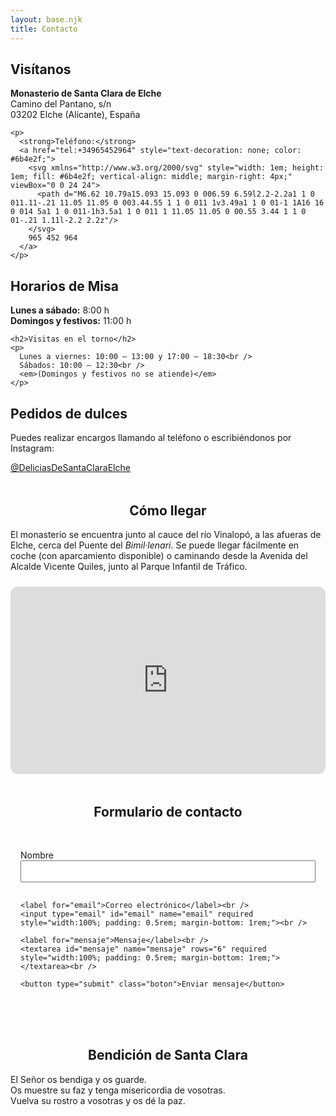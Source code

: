 ```yaml
---
layout: base.njk
title: Contacto
---
```


<div>

  <div>
    <h2>Visítanos</h2>
    <p><strong>Monasterio de Santa Clara de Elche</strong><br />
    Camino del Pantano, s/n<br />
    03202 Elche (Alicante), España</p>

    <p>
      <strong>Teléfono:</strong>
      <a href="tel:+34965452964" style="text-decoration: none; color: #6b4e2f;">
        <svg xmlns="http://www.w3.org/2000/svg" style="width: 1em; height: 1em; fill: #6b4e2f; vertical-align: middle; margin-right: 4px;" viewBox="0 0 24 24">
          <path d="M6.62 10.79a15.093 15.093 0 006.59 6.59l2.2-2.2a1 1 0 011.11-.21 11.05 11.05 0 003.44.55 1 1 0 011 1v3.49a1 1 0 01-1 1A16 16 0 014 5a1 1 0 011-1h3.5a1 1 0 011 1 11.05 11.05 0 00.55 3.44 1 1 0 01-.21 1.11l-2.2 2.2z"/>
        </svg>
        965 452 964
      </a>
    </p>
  </div>

  <div>
    <h2>Horarios de Misa</h2>
    <p><strong>Lunes a sábado:</strong> 8:00 h<br />
    <strong>Domingos y festivos:</strong> 11:00 h</p>

    <h2>Visitas en el torno</h2>
    <p>
      Lunes a viernes: 10:00 – 13:00 y 17:00 – 18:30<br />
      Sábados: 10:00 – 12:30<br />
      <em>(Domingos y festivos no se atiende)</em>
    </p>
  </div>

  <div>
    <h2>Pedidos de dulces</h2>
    <p>Puedes realizar encargos llamando al teléfono o escribiéndonos por Instagram:</p>
    <p>
      <a href="https://www.instagram.com/deliciasdesantaclaraelche/" target="_blank" class="boton">@DeliciasDeSantaClaraElche</a>
    </p>
  </div>

</div>

<!-- Sección Cómo llegar (fusionada con mapa) -->
<section style="margin: 3rem auto; max-width: 800px;">
  <h2 style="text-align: center;">Cómo llegar</h2>
  <p>
    El monasterio se encuentra junto al cauce del río Vinalopó, a las afueras de Elche, cerca del Puente del <em>Bimil·lenari</em>. 
    Se puede llegar fácilmente en coche (con aparcamiento disponible) o caminando desde la Avenida del Alcalde Vicente Quiles, junto al Parque Infantil de Tráfico.
  </p>

  <div style="margin-top: 1.5rem;">
    <iframe 
      src="https://www.google.com/maps/embed?pb=!1m14!1m8!1m3!1d25056.707135351564!2d-0.7167974!3d38.2774438!3m2!1i1024!2i768!4f13.1!3m3!1m2!1s0xd63b68b4afb1afd%3A0xa5e2bc87f4565da!2sConvento%20de%20Santa%20Clara%20(Clarisas)!5e0!3m2!1ses!2ses!4v1752429983050!5m2!1ses!2ses"
      width="100%" height="300" style="border:0; border-radius: 12px;" allowfullscreen="" loading="lazy" referrerpolicy="no-referrer-when-downgrade">
    </iframe>
  </div>
</section>

<!-- Formulario -->
<section>
  <h2 style="text-align: center;">Formulario de contacto</h2>

  <form action="https://formspree.io/f/mnnzadll" method="POST" style="max-width: 600px; margin: 2rem auto; padding: 1rem;">
    <label for="nombre">Nombre</label><br />
    <input type="text" id="nombre" name="nombre" required style="width:100%; padding: 0.5rem; margin-bottom: 1rem;"><br />

    <label for="email">Correo electrónico</label><br />
    <input type="email" id="email" name="email" required style="width:100%; padding: 0.5rem; margin-bottom: 1rem;"><br />

    <label for="mensaje">Mensaje</label><br />
    <textarea id="mensaje" name="mensaje" rows="6" required style="width:100%; padding: 0.5rem; margin-bottom: 1rem;"></textarea><br />

    <button type="submit" class="boton">Enviar mensaje</button>
  </form>
</section>

<!-- Bendición -->
<section style="margin-top: 4rem;">
  <h2 style="text-align: center;">Bendición de Santa Clara</h2>
  <p class="frase-impacto">
    El Señor os bendiga y os guarde. <br />
    Os muestre su faz y tenga misericordia de vosotras. <br />
    Vuelva su rostro a vosotras y os dé la paz.
  </p>
</secti
